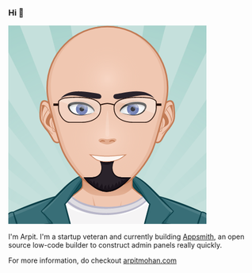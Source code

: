 ### Hi 👋

![Avatar](./myAvatar.png)

I'm Arpit. I'm a startup veteran and currently building [Appsmith](https://github.com/appsmithorg/appsmith), an open source low-code builder to construct admin panels really quickly.

For more information, do checkout [arpitmohan.com](https://arpitmohan.com)

<!--
**mohanarpit/mohanarpit** is a ✨ _special_ ✨ repository because its `README.md` (this file) appears on your GitHub profile.

Here are some ideas to get you started:

- 🔭 I’m currently working on ...
- 🌱 I’m currently learning ...
- 👯 I’m looking to collaborate on ...
- 🤔 I’m looking for help with ...
- 💬 Ask me about ...
- 📫 How to reach me: ...
- 😄 Pronouns: ...
- ⚡ Fun fact: ...
-->
